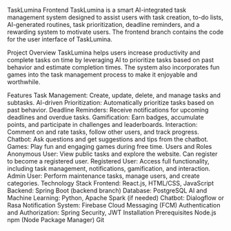 TaskLumina Frontend
TaskLumina is a smart AI-integrated task management system designed to assist users with task creation, to-do lists, AI-generated routines, task prioritization, deadline reminders, and a rewarding system to motivate users. The frontend branch contains the code for the user interface of TaskLumina.

Project Overview
TaskLumina helps users increase productivity and complete tasks on time by leveraging AI to prioritize tasks based on past behavior and estimate completion times. The system also incorporates fun games into the task management process to make it enjoyable and worthwhile.

Features
Task Management: Create, update, delete, and manage tasks and subtasks.
AI-driven Prioritization: Automatically prioritize tasks based on past behavior.
Deadline Reminders: Receive notifications for upcoming deadlines and overdue tasks.
Gamification: Earn badges, accumulate points, and participate in challenges and leaderboards.
Interaction: Comment on and rate tasks, follow other users, and track progress.
Chatbot: Ask questions and get suggestions and tips from the chatbot.
Games: Play fun and engaging games during free time.
Users and Roles
Anonymous User: View public tasks and explore the website. Can register to become a registered user.
Registered User: Access full functionality, including task management, notifications, gamification, and interaction.
Admin User: Perform maintenance tasks, manage users, and create categories.
Technology Stack
Frontend: React.js, HTML/CSS, JavaScript
Backend: Spring Boot (backend branch)
Database: PostgreSQL
AI and Machine Learning: Python, Apache Spark (if needed)
Chatbot: Dialogflow or Rasa
Notification System: Firebase Cloud Messaging (FCM)
Authentication and Authorization: Spring Security, JWT
Installation
Prerequisites
Node.js
npm (Node Package Manager)
Git

